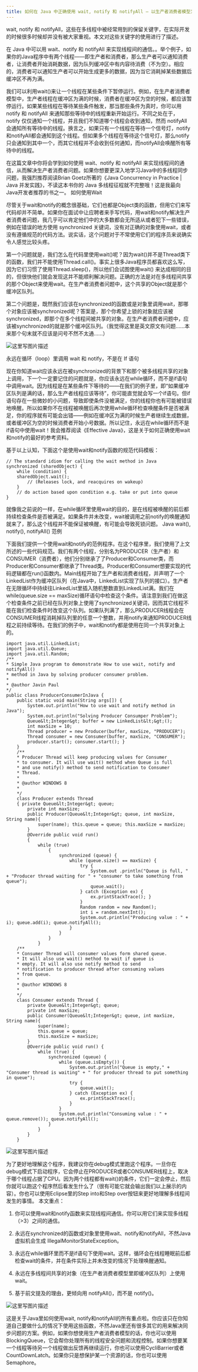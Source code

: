 ```yaml
---
title: 如何在 Java 中正确使用 wait, notify 和 notifyAll – 以生产者消费者模型为例
---
```


wait, notify 和 notifyAll，这些在多线程中被经常用到的保留关键字，在实际开发的时候很多时候却并没有被大家重视。本文对这些关键字的使用进行了描述。

在 Java 中可以用 wait、notify 和 notifyAll 来实现线程间的通信。。举个例子，如果你的Java程序中有两个线程——即生产者和消费者，那么生产者可以通知消费者，让消费者开始消耗数据，因为队列缓冲区中有内容待消费（不为空）。相应的，消费者可以通知生产者可以开始生成更多的数据，因为当它消耗掉某些数据后缓冲区不再为满。

我们可以利用wait()来让一个线程在某些条件下暂停运行。例如，在生产者消费者模型中，生产者线程在缓冲区为满的时候，消费者在缓冲区为空的时候，都应该暂停运行。如果某些线程在等待某些条件触发，那当那些条件为真时，你可以用 notify 和 notifyAll 来通知那些等待中的线程重新开始运行。不同之处在于，notify 仅仅通知一个线程，并且我们不知道哪个线程会收到通知，然而 notifyAll 会通知所有等待中的线程。换言之，如果只有一个线程在等待一个信号灯，notify和notifyAll都会通知到这个线程。但如果多个线程在等待这个信号灯，那么notify只会通知到其中一个，而其它线程并不会收到任何通知，而notifyAll会唤醒所有等待中的线程。

在这篇文章中你将会学到如何使用 wait、notify 和 notifyAll 来实现线程间的通信，从而解决生产者消费者问题。如果你想要更深入地学习Java中的多线程同步问题，我强烈推荐阅读Brian Goetz所著的《Java Concurrency in Practice | Java 并发实践》，不读这本书你的 Java 多线程征程就不完整哦！这是我最向Java开发者推荐的书之一。
如何使用Wait

尽管关于wait和notify的概念很基础，它们也都是Object类的函数，但用它们来写代码却并不简单。如果你在面试中让应聘者来手写代码，用wait和notify解决生产者消费者问题，我几乎可以肯定他们中的大多数都会无所适从或者犯下一些错误，例如在错误的地方使用 synchronized 关键词，没有对正确的对象使用wait，或者没有遵循规范的代码方法。说实话，这个问题对于不常使用它们的程序员来说确实令人感觉比较头疼。

第一个问题就是，我们怎么在代码里使用wait()呢？因为wait()并不是Thread类下的函数，我们并不能使用Thread.call()。事实上很多Java程序员都喜欢这么写，因为它们习惯了使用Thread.sleep()，所以他们会试图使用wait() 来达成相同的目的，但很快他们就会发现这并不能顺利解决问题。正确的方法是对在多线程间共享的那个Object来使用wait。在生产者消费者问题中，这个共享的Object就是那个缓冲区队列。

第二个问题是，既然我们应该在synchronized的函数或是对象里调用wait，那哪个对象应该被synchronized呢？答案是，那个你希望上锁的对象就应该被synchronized，即那个在多个线程间被共享的对象。在生产者消费者问题中，应该被synchronized的就是那个缓冲区队列。（我觉得这里是英文原文有问题……本来那个句末就不应该是问号不然不太通……）

![这里写图片描述](http://jbcdn2.b0.upaiyun.com/2015/07/5fda7f863416140cb97a8c8977dfd5db.png)


永远在循环（loop）里调用 wait 和 notify，不是在 If 语句

现在你知道wait应该永远在被synchronized的背景下和那个被多线程共享的对象上调用，下一个一定要记住的问题就是，你应该永远在while循环，而不是if语句中调用wait。因为线程是在某些条件下等待的——在我们的例子里，即“如果缓冲区队列是满的话，那么生产者线程应该等待”，你可能直觉就会写一个if语句。但if语句存在一些微妙的小问题，导致即使条件没被满足，你的线程你也有可能被错误地唤醒。所以如果你不在线程被唤醒后再次使用while循环检查唤醒条件是否被满足，你的程序就有可能会出错——例如在缓冲区为满的时候生产者继续生成数据，或者缓冲区为空的时候消费者开始小号数据。所以记住，永远在while循环而不是if语句中使用wait！我会推荐阅读《Effective Java》，这是关于如何正确使用wait和notify的最好的参考资料。

基于以上认知，下面这个是使用wait和notify函数的规范代码模板：

```
// The standard idiom for calling the wait method in Java 
synchronized (sharedObject) { 
    while (condition) { 
    sharedObject.wait(); 
        // (Releases lock, and reacquires on wakeup) 
    } 
    // do action based upon condition e.g. take or put into queue 
}
```

就像我之前说的一样，在while循环里使用wait的目的，是在线程被唤醒的前后都持续检查条件是否被满足。如果条件并未改变，wait被调用之前notify的唤醒通知就来了，那么这个线程并不能保证被唤醒，有可能会导致死锁问题。
Java wait(), notify(), notifyAll() 范例

下面我们提供一个使用wait和notify的范例程序。在这个程序里，我们使用了上文所述的一些代码规范。我们有两个线程，分别名为PRODUCER（生产者）和CONSUMER（消费者），他们分别继承了了Producer和Consumer类，而Producer和Consumer都继承了Thread类。Producer和Consumer想要实现的代码逻辑都在run()函数内。Main线程开始了生产者和消费者线程，并声明了一个LinkedList作为缓冲区队列（在Java中，LinkedList实现了队列的接口）。生产者在无限循环中持续往LinkedList里插入随机整数直到LinkedList满。我们在while(queue.size == maxSize)循环语句中检查这个条件。请注意到我们在做这个检查条件之前已经在队列对象上使用了synchronized关键词，因而其它线程不能在我们检查条件时改变这个队列。如果队列满了，那么PRODUCER线程会在CONSUMER线程消耗掉队列里的任意一个整数，并用notify来通知PRODUCER线程之前持续等待。在我们的例子中，wait和notify都是使用在同一个共享对象上的。

```
import java.util.LinkedList; 
import java.util.Queue; 
import java.util.Random; 
/** 
* Simple Java program to demonstrate How to use wait, notify and notifyAll() 
* method in Java by solving producer consumer problem.
* 
* @author Javin Paul 
*/
public class ProducerConsumerInJava { 
    public static void main(String args[]) { 
        System.out.println("How to use wait and notify method in Java"); 
        System.out.println("Solving Producer Consumper Problem"); 
        Queue&lt;Integer&gt; buffer = new LinkedList&lt;&gt;(); 
        int maxSize = 10; 
        Thread producer = new Producer(buffer, maxSize, "PRODUCER"); 
        Thread consumer = new Consumer(buffer, maxSize, "CONSUMER"); 
        producer.start(); consumer.start(); } 
    } 
    /** 
    * Producer Thread will keep producing values for Consumer 
    * to consumer. It will use wait() method when Queue is full 
    * and use notify() method to send notification to Consumer 
    * Thread. 
    * 
    * @author WINDOWS 8 
    * 
    */
    class Producer extends Thread 
    { private Queue&lt;Integer&gt; queue; 
        private int maxSize; 
        public Producer(Queue&lt;Integer&gt; queue, int maxSize, String name){ 
            super(name); this.queue = queue; this.maxSize = maxSize; 
        } 
        @Override public void run() 
        { 
            while (true) 
                { 
                    synchronized (queue) { 
                        while (queue.size() == maxSize) { 
                            try { 
                                System.out .println("Queue is full, " + "Producer thread waiting for " + "consumer to take something from queue"); 
                                queue.wait(); 
                            } catch (Exception ex) { 
                                ex.printStackTrace(); } 
                            } 
                            Random random = new Random(); 
                            int i = random.nextInt(); 
                            System.out.println("Producing value : " + i); queue.add(i); queue.notifyAll(); 
                        } 
                    } 
                } 
            } 
    /** 
    * Consumer Thread will consumer values form shared queue. 
    * It will also use wait() method to wait if queue is 
    * empty. It will also use notify method to send 
    * notification to producer thread after consuming values 
    * from queue. 
    * 
    * @author WINDOWS 8 
    * 
    */
    class Consumer extends Thread { 
        private Queue&lt;Integer&gt; queue; 
        private int maxSize; 
        public Consumer(Queue&lt;Integer&gt; queue, int maxSize, String name){ 
            super(name); 
            this.queue = queue; 
            this.maxSize = maxSize; 
        } 
        @Override public void run() { 
            while (true) { 
                synchronized (queue) { 
                    while (queue.isEmpty()) { 
                        System.out.println("Queue is empty," + "Consumer thread is waiting" + " for producer thread to put something in queue"); 
                        try { 
                            queue.wait(); 
                        } catch (Exception ex) { 
                            ex.printStackTrace(); 
                        } 
                    } 
                    System.out.println("Consuming value : " + queue.remove()); queue.notifyAll(); 
                } 
            } 
        } 
    }
```
	
![这里写图片描述](http://jbcdn2.b0.upaiyun.com/2015/07/19b8448d72b097bda0616b703b0d7db3.png)

为了更好地理解这个程序，我建议你在debug模式里跑这个程序。一旦你在debug模式下启动程序，它会停止在PRODUCER或者CONSUMER线程上，取决于哪个线程占据了CPU。因为两个线程都有wait()的条件，它们一定会停止，然后你就可以跑这个程序然后看发生什么了（很有可能它就会输出我们以上展示的内容）。你也可以使用Eclipse里的Step into和Step over按钮来更好地理解多线程间发生的事情。
本文重点：

1. 你可以使用wait和notify函数来实现线程间通信。你可以用它们来实现多线程（>3）之间的通信。

2. 永远在synchronized的函数或对象里使用wait、notify和notifyAll，不然Java虚拟机会生成 IllegalMonitorStateException。

3. 永远在while循环里而不是if语句下使用wait。这样，循环会在线程睡眠前后都检查wait的条件，并在条件实际上并未改变的情况下处理唤醒通知。

4. 永远在多线程间共享的对象（在生产者消费者模型里即缓冲区队列）上使用wait。

5. 基于前文提及的理由，更倾向用 notifyAll()，而不是 notify()。

![这里写图片描述](http://jbcdn2.b0.upaiyun.com/2015/07/fb4daecd5650cb2c82b9eb7cd9d54e3f.png)

这是关于Java里如何使用wait, notify和notifyAll的所有重点啦。你应该只在你知道自己要做什么的情况下使用这些函数，不然Java里还有很多其它的用来解决同步问题的方案。例如，如果你想使用生产者消费者模型的话，你也可以使用BlockingQueue，它会帮你处理所有的线程安全问题和流程控制。如果你想要某一个线程等待另一个线程做出反馈再继续运行，你也可以使用CycliBarrier或者CountDownLatch。如果你只是想保护某一个资源的话，你也可以使用Semaphore。